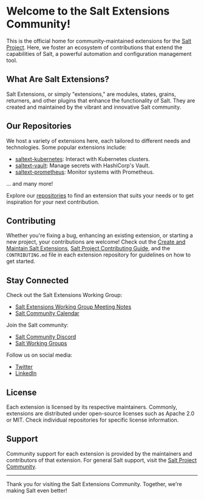 # Welcome to the Salt Extensions Community!

This is the official home for community-maintained extensions for the [Salt Project](https://saltproject.io/). Here, we
foster an ecosystem of contributions that extend the capabilities of Salt, a powerful automation and configuration
management tool.

## What Are Salt Extensions?

Salt Extensions, or simply "extensions," are modules, states, grains, returners, and other plugins that enhance the
functionality of Salt. They are created and maintained by the vibrant and innovative Salt community.

## Our Repositories

We host a variety of extensions here, each tailored to different needs and technologies. Some popular extensions
include:

- [saltext-kubernetes](https://github.com/salt-extensions/saltext-kubernetes): Interact with Kubernetes clusters.
- [saltext-vault](https://github.com/salt-extensions/saltext-vault): Manage secrets with HashiCorp's Vault.
- [saltext-prometheus](https://github.com/salt-extensions/saltext-prometheus): Monitor systems with Prometheus.

... and many more!

Explore our [repositories](https://github.com/orgs/salt-extensions/repositories) to find an extension that suits your
needs or to get inspiration for your next contribution.

## Contributing

Whether you're fixing a bug, enhancing an existing extension, or starting a new project, your contributions are welcome!
Check out the [Create and Maintain Salt Extensions](https://salt-extensions.github.io/salt-extension-copier/),
[Salt Project Contributing Guide](https://docs.saltproject.io/en/latest/topics/development/contributing.html),
and the `CONTRIBUTING.md` file in each extension repository for guidelines on how to get started.

## Stay Connected

Check out the Salt Extensions Working Group:

- [Salt Extensions Working Group Meeting Notes](https://github.com/salt-extensions/community)
- [Salt Community Calendar](https://saltproject.io/calendar/)

Join the Salt community:

- [Salt Community Discord](https://discord.com/invite/J7b7EscrAs)
- [Salt Working Groups](https://saltproject.io/working-groups/)

Follow us on social media:

- [Twitter](https://twitter.com/Salt_Project_OS)
- [LinkedIn](https://www.linkedin.com/company/saltproject/)

## License

Each extension is licensed by its respective maintainers. Commonly, extensions are distributed under open-source
licenses such as Apache 2.0 or MIT. Check individual repositories for specific license information.

## Support

Community support for each extension is provided by the maintainers and contributors of that extension. For general Salt
support, visit the [Salt Project Community](https://saltproject.io/).

---

Thank you for visiting the Salt Extensions Community. Together, we're making Salt even better!
